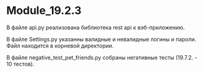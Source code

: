 # Module_19.2.3

В файле api.py реализована библиотека rest api к вэб-приложению.

В файле Settings.py указанны валидные и невалидные логины и пароли. Файл находится в корневой директории.

В файле negative_test_pet_friends.py собраны негативные тесты (19.7.2. - 10 тестов).
